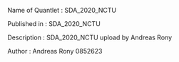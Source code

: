 Name of Quantlet : SDA_2020_NCTU

Published in :  SDA_2020_NCTU

Description : SDA_2020_NCTU upload by Andreas Rony

Author : Andreas Rony 0852623
